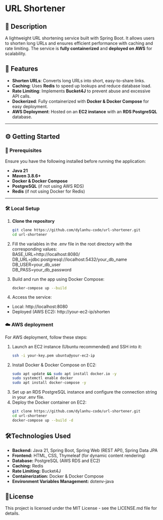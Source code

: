 # URL Shortener

## 📌 Description
A lightweight URL shortening service built with Spring Boot. It allows users to shorten long URLs and ensures efficient performance with caching and rate limiting. The service is **fully containerized** and **deployed on AWS** for scalability.

## 🚀 Features
- **Shorten URLs**: Converts long URLs into short, easy-to-share links.
- **Caching**: Uses **Redis** to speed up lookups and reduce database load.
- **Rate Limiting**: Implements **Bucket4J** to prevent abuse and excessive API calls.
- **Dockerized**: Fully containerized with **Docker & Docker Compose** for easy deployment.
- **AWS Deployment**: Hosted on an **EC2 instance** with an **RDS PostgreSQL** database.

---

## ⚙️ Getting Started

### **📌 Prerequisites**
Ensure you have the following installed before running the application:
- **Java 21**
- **Maven 3.8.6+**
- **Docker & Docker Compose**
- **PostgreSQL** (if not using AWS RDS)
- **Redis** (if not using Docker for Redis)

---

### **🛠️ Local Setup**
1. **Clone the repository**  
   ```bash
   git clone https://github.com/dylanhu-code/url-shortener.git
   cd url-shortener
   ```
   
2. Fill the variables in the .env file in the root directory with the corresponding values:  
   BASE_URL=http://localhost:8080/  
   DB_URL=jdbc:postgresql://localhost:5432/your_db_name  
   DB_USER=your_db_user  
   DB_PASS=your_db_password  

3. Build and run the app using Docker Compose:
   ```bash
   docker-compose up --build
   ```

4. Access the service:
- Local: http://localhost:8080
- Deployed (AWS EC2): http://your-ec2-ip/shorten
   
### **☁️ AWS deployment**
For AWS deployment, follow these steps:
1. Launch an EC2 instance (Ubuntu recommended) and SSH into it:
   ```bash
   ssh -i your-key.pem ubuntu@your-ec2-ip
   ```
2. Install Docker & Docker Compose on EC2:
   ```bash
   sudo apt update && sudo apt install docker.io -y
   sudo systemctl enable docker
   sudo apt install docker-compose -y
   ```
4. Set up an RDS PostgreSQL instance and configure the connection string in your .env file.
5. Deploy the Docker container on EC2:
   ```bash
   git clone https://github.com/dylanhu-code/url-shortener.git
   cd url-shortener
   docker-compose up --build -d
   ```


## **🛠️Technologies Used**
- **Backend:** Java 21, Spring Boot, Spring Web (REST API), Spring Data JPA
- **Frontend:** HTML, CSS, Thymeleaf (for dynamic content rendering)
- **Database:** PostgreSQL (AWS RDS and EC2)
- **Caching:** Redis
- **Rate Limiting:** Bucket4J
- **Containerization:** Docker & Docker Compose
- **Environment Variables Management:** dotenv-java


## **📜License**
This project is licensed under the MIT License - see the LICENSE.md file for details.
